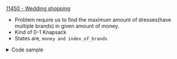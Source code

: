 [11450 - Wedding shopping](https://onlinejudge.org/index.php?option=onlinejudge&page=show_problem&problem=2445)

- Problem require us to find the maximum amount of dresses(have multiple brands) in given amount of money.
- Kind of 0-1 Knapsack
- States are, `money and index_of_brands`

<details>
<summary>Code sample </summary>

```cpp
 /*
  * price being the 2d-array storing data
  * memo being 2d-array used for memoization.
  */

 int ourFunction(CurrentMoney, index) {
  if (CurrentMoney < 0)
    return -INF; /* INF, being very large values. */

  if (index == TotalBrands)
    return TotalMoney - CurrentMoney;

  int &ans = memo[money][g];

  if (ans != -1)
    return ans;

  /* Loop isnt the part of the template, loop is just to access data from the given 2d data,
   * if data were 1d then we would have gone without loop
   */
  for (int brand = 1; brand <= price[index][0]; brand++)  /* at index,0 we have stored the size of that specific brand. */
    ans = max(ans, ourFunction(CurrentMoney - price[index][CurrentMoney], index + 1));

  return ans;
 }

```

</details>
